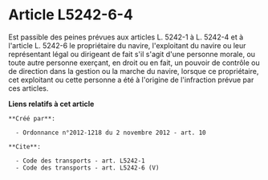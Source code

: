 # Article L5242-6-4

Est passible des peines prévues aux articles L. 5242-1 à L. 5242-4 et à l'article L. 5242-6 le propriétaire du navire,
l'exploitant du navire ou leur représentant légal ou dirigeant de fait s'il s'agit d'une personne morale, ou toute autre
personne exerçant, en droit ou en fait, un pouvoir de contrôle ou de direction dans la gestion ou la marche du navire,
lorsque ce propriétaire, cet exploitant ou cette personne a été à l'origine de l'infraction prévue par ces articles.

**Liens relatifs à cet article**

	**Créé par**:

	  - Ordonnance n°2012-1218 du 2 novembre 2012 - art. 10

	**Cite**:

	  - Code des transports - art. L5242-1
	  - Code des transports - art. L5242-6 (V)
